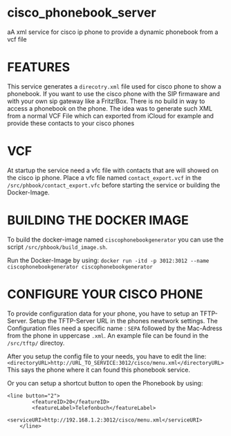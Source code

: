 # cisco_phonebook_server
 aA xml service for cisco ip phone to provide a dynamic phonebook from a vcf file

# FEATURES
This service generates a `direcotry.xml` file used for cisco phone to show a phonebook.
If you want to use the cisco phone with the SIP firmaware and with your own sip gateway like a Fritz!Box.
There is no build in way to access a phonebook on the phone. The idea was to generate such XML from a normal VCF File which can exported from iCloud for example and provide these contacts to your cisco phones




# VCF
At startup the service need a vfc file with contacts that are will showed on the cisco ip phone.
Place a vfc file named `contact_export.vcf` in the `/src/phbook/contact_export.vfc` before starting the service or building the Docker-Image.

# BUILDING THE DOCKER IMAGE
To build the docker-image named `ciscophonebookgenerator` you can use the script `/src/phbook/build_image.sh`.

Run the Docker-Image by using:
`docker run -itd -p 3012:3012 --name ciscophonebookgenerator ciscophonebookgenerator`
# CONFIGURE YOUR CISCO PHONE
To provide configuration data for your phone, you have to setup an TFTP-Server.
Setup the TFTP-Server URL in the phones newtwork settings.
The Configuration files need a specific name :
`SEPA` followed by the Mac-Adress from the phone in uppercase `.xml`.
An example file can be found in the `/src/tftp/` directoy.

After you setup the config file to your needs, you have to edit the line:
`<directoryURL>http://URL_TO_SERVICE:3012/cisco/menu.xml</directoryURL>`
This says the phone where it can found this phonebook service.

Or you can setup a shortcut button to open the Phonebook by using:

```
<line button="2"> 
     	<featureID>20</featureID> 
     	<featureLabel>Telefonbuch</featureLabel> 
     	<serviceURI>http://192.168.1.2:3012/cisco/menu.xml</serviceURI> 
  	</line> 

```


